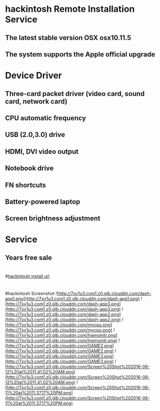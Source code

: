 # hackintosh Remote Installation Service
## The latest stable version OSX osx10.11.5
## The system supports the Apple official upgrade
# Device Driver
## Three-card packet driver (video card, sound card, network card)
## CPU automatic frequency
## USB (2.0,3.0) drive
## HDMI, DVI video output
## Notebook drive
## FN shortcuts
## Battery-powered laptop
## Screen brightness adjustment
# Service
## Years free sale
#
#[hackintosh install url](https://2.taobao.com/item.htm?id=534357762529)
#
#hackintosh Screenshot
![http://7xv1u3.com1.z0.glb.clouddn.com/dash-app1.png](http://7xv1u3.com1.z0.glb.clouddn.com/dash-app1.png)
![http://7xv1u3.com1.z0.glb.clouddn.com/dash-app3.png](http://7xv1u3.com1.z0.glb.clouddn.com/dash-app3.png)
![http://7xv1u3.com1.z0.glb.clouddn.com/dash-app2.png](http://7xv1u3.com1.z0.glb.clouddn.com/dash-app2.png)
![http://7xv1u3.com1.z0.glb.clouddn.com/mycpu.png](http://7xv1u3.com1.z0.glb.clouddn.com/mycpu.png)
![http://7xv1u3.com1.z0.glb.clouddn.com/hwmonitr.png](http://7xv1u3.com1.z0.glb.clouddn.com/hwmonitr.png)
![http://7xv1u3.com1.z0.glb.clouddn.com/GAME2.png](http://7xv1u3.com1.z0.glb.clouddn.com/GAME2.png)
![http://7xv1u3.com1.z0.glb.clouddn.com/GAME3.png](http://7xv1u3.com1.z0.glb.clouddn.com/GAME3.png)
![http://7xv1u3.com1.z0.glb.clouddn.com/Screen%20Shot%202016-06-12%20at%2011.41.02%20AM.png](http://7xv1u3.com1.z0.glb.clouddn.com/Screen%20Shot%202016-06-12%20at%2011.41.02%20AM.png)
![http://7xv1u3.com1.z0.glb.clouddn.com/Screen%20Shot%202016-06-11%20at%2011.37.17%20PM.png](http://7xv1u3.com1.z0.glb.clouddn.com/Screen%20Shot%202016-06-11%20at%2011.37.17%20PM.png)




